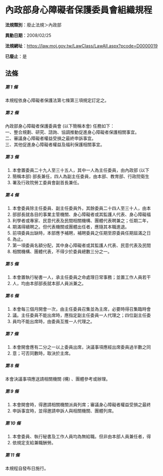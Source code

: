 # 內政部身心障礙者保護委員會組織規程

**法規類別**：廢止法規＞內政部

**異動日期**：2008/02/25  

**法規網址**：https://law.moj.gov.tw/LawClass/LawAll.aspx?pcode=D0000019

**已廢止**：是



## 法條
##### 第 1 條
本規程依身心障礙者保護法第七條第三項規定訂定之。

##### 第 2 條
內政部身心障礙者保護委員會 (以下簡稱本會) 任務如下：  
一、整合規劃、研究、諮詢、協調推動促進身心障礙者保護相關事宜。  
二、審議身心障礙者權益受損之最終申訴事宜。  
三、其他促進身心障礙者權益及福利保護相關事宜。  

##### 第 3 條
1. 本會置委員二十九人至三十五人，其中一人為主任委員，由內政部 (以下
1. 簡稱本部) 部長兼任，四人為副主任委員，由本部、教育部、行政院衛生
1. 署及行政院勞工委員會副首長兼任。

##### 第 4 條
1. 本會委員除主任委員、副主任委員外，其餘委員二十四人至三十人，由本
1. 部部長就各目的事業主管機關、身心障礙者或其監護人代表、身心障礙福
1. 利學者或專家、民意代表及民間相關機構、團體代表聘兼之；任期二年，
1. 期滿得續聘之。但代表機關或團體出任者，應隨其本職進退。
1. 前項委員出缺時，本部應予補聘，補聘委員之任期至原委員任期屆滿之日
1. 為止。
1. 第一項委員名額分配，其中身心障礙者或其監護人代表、民意代表及民間
1. 相關機構、團體代表，不得少於委員總數三分之一。

##### 第 5 條
1. 本會置執行秘書一人，承主任委員之命處理日常事務；並置工作人員若干
1. 人，均由本部部長就本部人員派兼之。

##### 第 6 條
1. 本會每三個月開會一次，由主任委員召集並為主席，必要時得召集臨時會
1. 議。主任委員不能出席時，應指定副主任委員一人代理之；四位副主任委
1. 員均不能出席時，由委員互推一人代理之。

##### 第 7 條
1. 本會開會應有二分之一以上委員出席，決議事項應經出席委員過半數之同
1. 意；可否同數時，取決於主席。

##### 第 8 條
本會決議事項應送請相關機關 (構) 、團體參考或辦理。

##### 第 9 條
1. 本會開會時，得邀請相關機關派員列席；審議身心障礙者權益受損之最終
1. 申訴事宜時，並得邀請申訴人與相關機關、團體列席。

##### 第 10 條
1. 本會委員、執行秘書及工作人員均為無給職。但非由本部人員兼任者，得
1. 依規定支給兼職酬勞。

##### 第 11 條
本規程自發布日施行。


